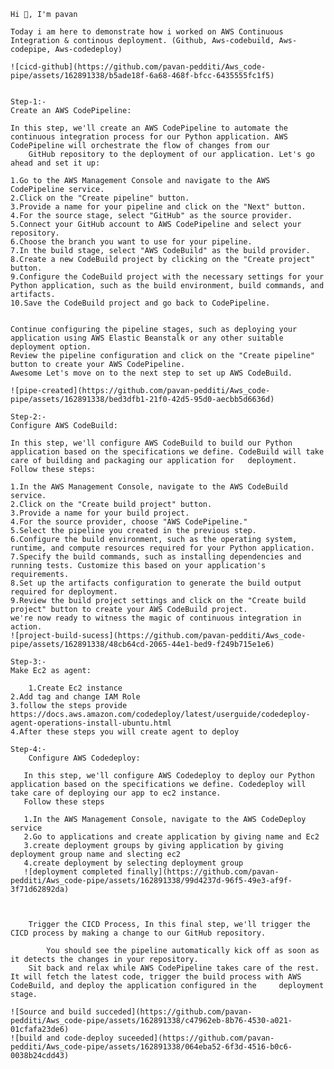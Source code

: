 	Hi 👋, I'm pavan
 
 	Today i am here to demonstrate how i worked on AWS Continuous Integration & continous deployment. (Github, Aws-codebuild, Aws-codepipe, Aws-codedeploy)

	![cicd-github](https://github.com/pavan-pedditi/Aws_code-pipe/assets/162891338/b5ade18f-6a68-468f-bfcc-6435555fc1f5)

 	
 	Step-1:-
	Create an AWS CodePipeline:

	In this step, we'll create an AWS CodePipeline to automate the continuous integration process for our Python application. AWS CodePipeline will orchestrate the flow of changes from our 
        GitHub repository to the deployment of our application. Let's go ahead and set it up:

	1.Go to the AWS Management Console and navigate to the AWS CodePipeline service.
	2.Click on the "Create pipeline" button.
	3.Provide a name for your pipeline and click on the "Next" button.
	4.For the source stage, select "GitHub" as the source provider.
	5.Connect your GitHub account to AWS CodePipeline and select your repository.
	6.Choose the branch you want to use for your pipeline.
	7.In the build stage, select "AWS CodeBuild" as the build provider.
	8.Create a new CodeBuild project by clicking on the "Create project" button.
	9.Configure the CodeBuild project with the necessary settings for your Python application, such as the build environment, build commands, and artifacts.
	10.Save the CodeBuild project and go back to CodePipeline.
	
 
	Continue configuring the pipeline stages, such as deploying your application using AWS Elastic Beanstalk or any other suitable deployment option.
	Review the pipeline configuration and click on the "Create pipeline" button to create your AWS CodePipeline.
	Awesome Let's move on to the next step to set up AWS CodeBuild.
 
	![pipe-created](https://github.com/pavan-pedditi/Aws_code-pipe/assets/162891338/bed3dfb1-21f0-42d5-95d0-aecbb5d6636d)

 	Step-2:-
	Configure AWS CodeBuild:

	In this step, we'll configure AWS CodeBuild to build our Python application based on the specifications we define. CodeBuild will take care of building and packaging our application for 	deployment. Follow these steps:

	1.In the AWS Management Console, navigate to the AWS CodeBuild service.
	2.Click on the "Create build project" button.
	3.Provide a name for your build project.
	4.For the source provider, choose "AWS CodePipeline."
	5.Select the pipeline you created in the previous step.
	6.Configure the build environment, such as the operating system, runtime, and compute resources required for your Python application.
	7.Specify the build commands, such as installing dependencies and running tests. Customize this based on your application's requirements.
	8.Set up the artifacts configuration to generate the build output required for deployment.
	9.Review the build project settings and click on the "Create build project" button to create your AWS CodeBuild project.
 	we're now ready to witness the magic of continuous integration in action.
	![project-build-sucess](https://github.com/pavan-pedditi/Aws_code-pipe/assets/162891338/48cb64cd-2065-44e1-bed9-f249b715e1e6)

 	Step-3:-
  	Make Ec2 as agent:
	
 		1.Create Ec2 instance
  	2.Add tag and change IAM Role
   	3.follow the steps provide https://docs.aws.amazon.com/codedeploy/latest/userguide/codedeploy-agent-operations-install-ubuntu.html 
    4.After these steps you will create agent to deploy
     
   	Step-4:-
    	Configure AWS Codedeploy:
     	
       In this step, we'll configure AWS Codedeploy to deploy our Python application based on the specifications we define. Codedeploy will take care of deploying our app to ec2 instance. 
       Follow these steps

       1.In the AWS Management Console, navigate to the AWS CodeDeploy service
       2.Go to applications and create application by giving name and Ec2
       3.create deployment groups by giving application by giving deployment group name and slecting ec2
       4.create deployment by selecting deployment group
       ![deployment completed finally](https://github.com/pavan-pedditi/Aws_code-pipe/assets/162891338/99d4237d-96f5-49e3-af9f-3f71d62892da)


       
     	Trigger the CICD Process, In this final step, we'll trigger the CICD process by making a change to our GitHub repository.

			You should see the pipeline automatically kick off as soon as it detects the changes in your repository.
		Sit back and relax while AWS CodePipeline takes care of the rest. It will fetch the latest code, trigger the build process with AWS CodeBuild, and deploy the application configured in the 	deployment stage.
	
 	![Source and build succeded](https://github.com/pavan-pedditi/Aws_code-pipe/assets/162891338/c47962eb-8b76-4530-a021-01cfafa23de6)
	![build and code-deploy suceeded](https://github.com/pavan-pedditi/Aws_code-pipe/assets/162891338/064eba52-6f3d-4516-b0c6-0038b24cdd43)

 	
